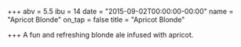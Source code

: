 +++
abv = 5.5
ibu = 14
date = "2015-09-02T00:00:00-00:00"
name = "Apricot Blonde"
on_tap = false
title = "Apricot Blonde"

+++
A fun and refreshing blonde ale infused with apricot.
